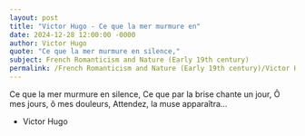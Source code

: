 ```yaml
---
layout: post
title: "Victor Hugo - Ce que la mer murmure en"
date: 2024-12-28 12:00:00 -0000
author: Victor Hugo
quote: "Ce que la mer murmure en silence,"
subject: French Romanticism and Nature (Early 19th century)
permalink: /French Romanticism and Nature (Early 19th century)/Victor Hugo/Victor Hugo - Ce que la mer murmure en
---
```


Ce que la mer murmure en silence,
Ce que par la brise chante un jour,
Ô mes jours, ô mes douleurs,
Attendez, la muse apparaîtra…

- Victor Hugo
